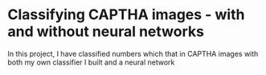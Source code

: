 # Classifying CAPTHA images - with and without neural networks
In this project, I have classified numbers which that in CAPTHA images with both my own classifier I built and a neural network

<p align="center">
  <img src="https://github.com/OlleKahreZall/Classifying-CAPTHA-images---with-and-without-neural-networks/blob/main/Images/train_0010.png />
</p>
